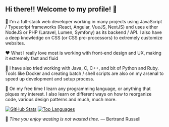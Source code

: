 ## Hi there!! Welcome to my profile! 👋

🚧 I'm a full-stack web developer working in many projects using JavaScript / Typescript frameworks (React, Angular, VueJS, NextJS) and uses either NodeJS or PHP (Laravel, Lumen, Symfony) as its backend / API. I also have a deep knowledge on CSS (or CSS pre-processors) to extremely customize websites. 

♥ What I really love most is working with front-end design and UX, making it extremely fast and fluid

🔨 I have also tried working with Java, C, C++, and bit of Python and Ruby. Tools like Docker and creating batch / shell scripts are also on my arsenal to speed up development and setup process.

🎨 On my free time I learn any programming language, or anything that piques my interest. I also learn on different ways on how to reorganize code, various design patterns and much, much more.

[![GitHub Stats](https://github-readme-stats.vercel.app/api?username=rinminase&show_icons=true&border_radius=12&count_private=true&theme=vue-dark&custom_title=My%20GitHub%20Stats)](https://github.com/rinminase)
[![Top Languages](https://github-readme-stats.vercel.app/api/top-langs/?username=rinminase&layout=compact&langs_count=6&border_radius=12&theme=vue-dark&custom_title=My%20Most%20Used%20Languages)](https://github.com/rinminase)

🌴 _Time you enjoy wasting is not wasted time._ — Bertrand Russell

<!--
**RinMinase/RinMinase** is a ✨ _special_ ✨ repository because its `README.md` (this file) appears on your GitHub profile.

Here are some ideas to get you started:

- 🔭 I’m currently working on ...
- 🌱 I’m currently learning ...
- 👯 I’m looking to collaborate on ...
- 🤔 I’m looking for help with ...
- 💬 Ask me about ...
- 📫 How to reach me: ...
- 😄 Pronouns: ...
- ⚡ Fun fact: ...
-->
